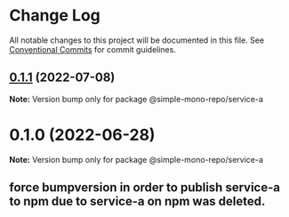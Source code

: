 # Change Log

All notable changes to this project will be documented in this file.
See [Conventional Commits](https://conventionalcommits.org) for commit guidelines.

## [0.1.1](https://github.com/TGA88/Simple-Mono-Repo/compare/v0.1.0...v0.1.1) (2022-07-08)

**Note:** Version bump only for package @simple-mono-repo/service-a






# 0.1.0 (2022-06-28)

**Note:** Version bump only for package @simple-mono-repo/service-a

## force bumpversion in order to publish service-a to npm due to service-a on npm was deleted.
